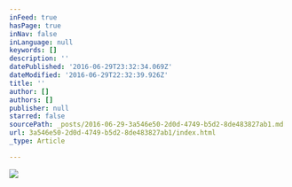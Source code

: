 ```yaml
---
inFeed: true
hasPage: true
inNav: false
inLanguage: null
keywords: []
description: ''
datePublished: '2016-06-29T23:32:34.069Z'
dateModified: '2016-06-29T22:32:39.926Z'
title: ''
author: []
authors: []
publisher: null
starred: false
sourcePath: _posts/2016-06-29-3a546e50-2d0d-4749-b5d2-8de483827ab1.md
url: 3a546e50-2d0d-4749-b5d2-8de483827ab1/index.html
_type: Article

---
```

![](https://the-grid-user-content.s3-us-west-2.amazonaws.com/b41fc9c5-0bd2-4c77-9550-195758023439.jpg)